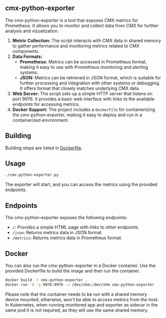 
## cmx-python-exporter

The cmx-python-exporter is a tool that exposes CMX metrics for Prometheus. It allows you to monitor and collect data from CMX for further analysis and vizualization.

1. **Metric Collection:** The script interacts with CMX data in shared memory to gather performance and monitoring metrics related to CMX components.
2. **Data Formats:**
    - **Prometheus:** Metrics can be accessed in Prometheus format, making it easy to use with Prometheus monitoring and alerting systems.
    - **JSON:** Metrics can be retrieved in JSON format, which is suitable for further processing and integration with other systems or debugging. It offers format that closely matches underlying CMX data.
3. **Web Server:** The script sets up a simple HTTP server that listens on port 9976. It provides a basic web interface with links to the available endpoints for accessing metrics.
4. **Docker Support:** The project includes a `Dockerfile` for containerizing the cmx-python-exporter, making it easy to deploy and run in a containerized environment.

## Building

Building steps are listed in [Dockerfile](Dockerfile).

## Usage

```bash
./cmx-python-exporter.py
```

The exporter will start, and you can access the metrics using the provided endpoints.

## Endpoints

The cmx-python-exporter exposes the following endpoints:

- `/`: Provides a simple HTML page with links to other endpoints.
- `/json`: Returns metrics data in JSON format.
- `/metrics`: Returns metrics data in Prometheus format.

## Docker

You can also run the cmx-python-exporter in a Docker container. Use the provided Dockerfile to build the image and then run the container.

```bash
docker build -t cmx-python-exporter .
docker run -d -p 9976:9976 -v /dev/shm:/dev/shm cmx-python-exporter
```

Please note that the container needs to be run with a shared memory device mounted; otherwise, won't be able to access metrics from the host.
In Kubernetes, when running monitored app and exporter as sidecar in the same pod it is not required, as they will use the same shared memory.
